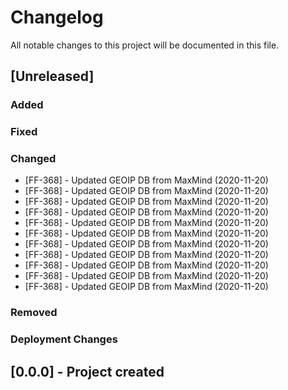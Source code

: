 ﻿# Changelog
All notable changes to this project will be documented in this file.

<!--
Please ADD ALL Changes to the UNRELEASED SECTION and not a specific release
-->

## [Unreleased]
### Added
### Fixed
### Changed
- [FF-368] - Updated GEOIP DB from MaxMind (2020-11-20)
- [FF-368] - Updated GEOIP DB from MaxMind (2020-11-20)
- [FF-368] - Updated GEOIP DB from MaxMind (2020-11-20)
- [FF-368] - Updated GEOIP DB from MaxMind (2020-11-20)
- [FF-368] - Updated GEOIP DB from MaxMind (2020-11-20)
- [FF-368] - Updated GEOIP DB from MaxMind (2020-11-20)
- [FF-368] - Updated GEOIP DB from MaxMind (2020-11-20)
- [FF-368] - Updated GEOIP DB from MaxMind (2020-11-20)
- [FF-368] - Updated GEOIP DB from MaxMind (2020-11-20)
- [FF-368] - Updated GEOIP DB from MaxMind (2020-11-20)
- [FF-368] - Updated GEOIP DB from MaxMind (2020-11-20)
### Removed
### Deployment Changes

<!--
Releases that have at least been deployed to staging, BUT NOT necessarily released to live.  Changes should be moved from [Unreleased] into here as they are merged into the appropriate release branch
-->
## [0.0.0] - Project created